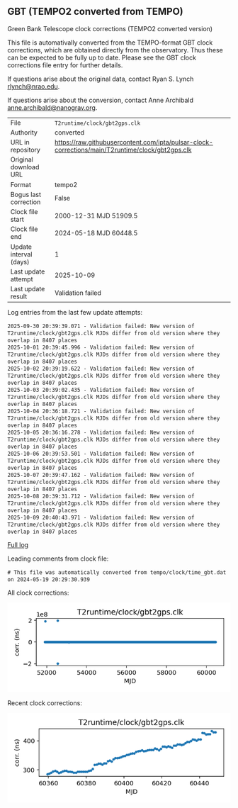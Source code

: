 
## GBT (TEMPO2 converted from TEMPO)

Green Bank Telescope clock corrections (TEMPO2 converted version)

This file is automativally converted from the TEMPO-format GBT
clock corrections, which are obtained directly from the observatory.
Thus these can be expected to be fully up to date. Please see the
GBT clock corrections file entry for further details.

If questions arise about the original data, contact Ryan S. Lynch
<rlynch@nrao.edu>.

If questions arise about the conversion, contact Anne Archibald
<anne.archibald@nanograv.org>.

|     |     |
|:--- |:--- |
| File | `T2runtime/clock/gbt2gps.clk` |
| Authority | converted |
| URL in repository | <https://raw.githubusercontent.com/ipta/pulsar-clock-corrections/main/T2runtime/clock/gbt2gps.clk> |
| Original download URL | <None> |
| Format | tempo2 |
| Bogus last correction | False |
| Clock file start | 2000-12-31 MJD 51909.5 |
| Clock file end | 2024-05-18 MJD 60448.5 |
| Update interval (days) | 1 |
| Last update attempt | 2025-10-09 |
| Last update result | Validation failed |

Log entries from the last few update attempts:
```
2025-09-30 20:39:39.071 - Validation failed: New version of T2runtime/clock/gbt2gps.clk MJDs differ from old version where they overlap in 8407 places
2025-10-01 20:39:45.996 - Validation failed: New version of T2runtime/clock/gbt2gps.clk MJDs differ from old version where they overlap in 8407 places
2025-10-02 20:39:19.622 - Validation failed: New version of T2runtime/clock/gbt2gps.clk MJDs differ from old version where they overlap in 8407 places
2025-10-03 20:39:02.435 - Validation failed: New version of T2runtime/clock/gbt2gps.clk MJDs differ from old version where they overlap in 8407 places
2025-10-04 20:36:18.721 - Validation failed: New version of T2runtime/clock/gbt2gps.clk MJDs differ from old version where they overlap in 8407 places
2025-10-05 20:36:16.278 - Validation failed: New version of T2runtime/clock/gbt2gps.clk MJDs differ from old version where they overlap in 8407 places
2025-10-06 20:39:53.501 - Validation failed: New version of T2runtime/clock/gbt2gps.clk MJDs differ from old version where they overlap in 8407 places
2025-10-07 20:39:47.162 - Validation failed: New version of T2runtime/clock/gbt2gps.clk MJDs differ from old version where they overlap in 8407 places
2025-10-08 20:39:31.712 - Validation failed: New version of T2runtime/clock/gbt2gps.clk MJDs differ from old version where they overlap in 8407 places
2025-10-09 20:40:43.971 - Validation failed: New version of T2runtime/clock/gbt2gps.clk MJDs differ from old version where they overlap in 8407 places
```
[Full log](https://raw.githubusercontent.com/ipta/pulsar-clock-corrections/main/log/T2runtime/clock/gbt2gps.clk.log)

Leading comments from clock file:

    # This file was automatically converted from tempo/clock/time_gbt.dat on 2024-05-19 20:29:30.939



All clock corrections:

![plot of all clock corrections](gbt2gps.clk.png "All corrections")

Recent clock corrections:

![plot of recent clock corrections](gbt2gps.clk.short.png "Recent corrections")

